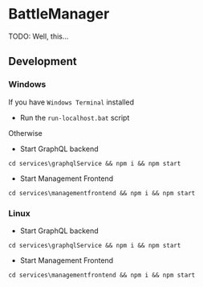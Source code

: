 # BattleManager

TODO: Well, this...

## Development

### Windows

If you have `Windows Terminal` installed
- Run the `run-localhost.bat` script

Otherwise

- Start GraphQL backend
```
cd services\graphqlService && npm i && npm start
```

- Start Management Frontend
```
cd services\managementfrontend && npm i && npm start
```

### Linux

- Start GraphQL backend
```
cd services\graphqlService && npm i && npm start
```

- Start Management Frontend
```
cd services\managementfrontend && npm i && npm start
```
